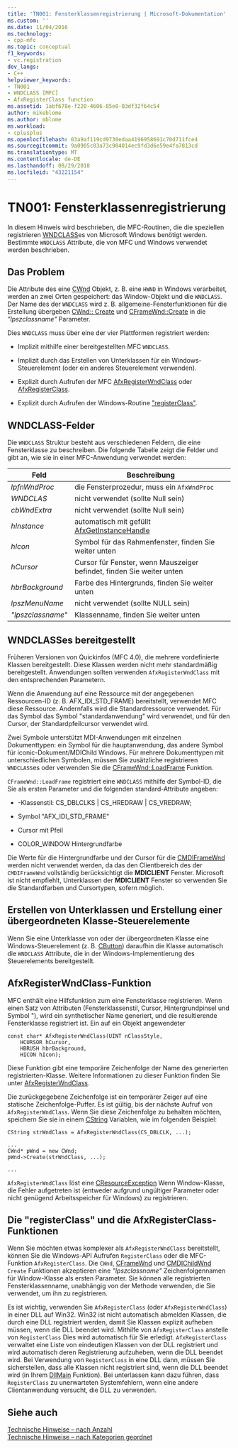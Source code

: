 ```yaml
---
title: 'TN001: Fensterklassenregistrierung | Microsoft-Dokumentation'
ms.custom: ''
ms.date: 11/04/2016
ms.technology:
- cpp-mfc
ms.topic: conceptual
f1_keywords:
- vc.registration
dev_langs:
- C++
helpviewer_keywords:
- TN001
- WNDCLASS [MFC]
- AfxRegisterClass function
ms.assetid: 1abf678e-f220-4606-85e0-03df32f64c54
author: mikeblome
ms.author: mblome
ms.workload:
- cplusplus
ms.openlocfilehash: 03a9af119cd9730edaa4196958691c70d711fce4
ms.sourcegitcommit: 9a0905c03a73c904014ec9fd3d6e59e4fa7813cd
ms.translationtype: MT
ms.contentlocale: de-DE
ms.lasthandoff: 08/29/2018
ms.locfileid: "43221154"
---
```

# <a name="tn001-window-class-registration"></a>TN001: Fensterklassenregistrierung
In diesem Hinweis wird beschrieben, die MFC-Routinen, die die speziellen registrieren [WNDCLASS](https://msdn.microsoft.com/library/windows/desktop/ms633576)es von Microsoft Windows benötigt werden. Bestimmte `WNDCLASS` Attribute, die von MFC und Windows verwendet werden beschrieben.  
  
## <a name="the-problem"></a>Das Problem  
 Die Attribute des eine [CWnd](../mfc/reference/cwnd-class.md) Objekt, z. B. eine `HWND` in Windows verarbeitet, werden an zwei Orten gespeichert: das Window-Objekt und die `WNDCLASS`. Der Name des der `WNDCLASS` wird z. B. allgemeine-Fensterfunktionen für die Erstellung übergeben [CWnd:: Create](../mfc/reference/cwnd-class.md#create) und [CFrameWnd::Create](../mfc/reference/cframewnd-class.md#create) in die *"lpszclassname"* Parameter.  
  
 Dies `WNDCLASS` muss über eine der vier Plattformen registriert werden:  
  
-   Implizit mithilfe einer bereitgestellten MFC `WNDCLASS`.  
  
-   Implizit durch das Erstellen von Unterklassen für ein Windows-Steuerelement (oder ein anderes Steuerelement verwenden).  
  
-   Explizit durch Aufrufen der MFC [AfxRegisterWndClass](../mfc/reference/application-information-and-management.md#afxregisterwndclass) oder [AfxRegisterClass](../mfc/reference/application-information-and-management.md#afxregisterclass).  
  
-   Explizit durch Aufrufen der Windows-Routine ["registerClass"](https://msdn.microsoft.com/library/windows/desktop/ms633586).  
  
## <a name="wndclass-fields"></a>WNDCLASS-Felder  
 Die `WNDCLASS` Struktur besteht aus verschiedenen Feldern, die eine Fensterklasse zu beschreiben. Die folgende Tabelle zeigt die Felder und gibt an, wie sie in einer MFC-Anwendung verwendet werden:  
  
|Feld|Beschreibung|  
|-----------|-----------------|  
|*lpfnWndProc*|die Fensterprozedur, muss ein `AfxWndProc`|  
|*WNDCLAS*|nicht verwendet (sollte Null sein)|  
|*cbWndExtra*|nicht verwendet (sollte Null sein)|  
|*hInstance*|automatisch mit gefüllt [AfxGetInstanceHandle](../mfc/reference/application-information-and-management.md#afxgetinstancehandle)|  
|*hIcon*|Symbol für das Rahmenfenster, finden Sie weiter unten|  
|*hCursor*|Cursor für Fenster, wenn Mauszeiger befindet, finden Sie weiter unten|  
|*hbrBackground*|Farbe des Hintergrunds, finden Sie weiter unten|  
|*lpszMenuName*|nicht verwendet (sollte NULL sein)|  
|*"lpszclassname"*|Klassenname, finden Sie weiter unten|  
  
## <a name="provided-wndclasses"></a>WNDCLASSes bereitgestellt  
 Früheren Versionen von Quickinfos (MFC 4.0), die mehrere vordefinierte Klassen bereitgestellt. Diese Klassen werden nicht mehr standardmäßig bereitgestellt. Anwendungen sollten verwenden `AfxRegisterWndClass` mit den entsprechenden Parametern.  
  
 Wenn die Anwendung auf eine Ressource mit der angegebenen Ressourcen-ID (z. B. AFX_IDI_STD_FRAME) bereitstellt, verwendet MFC diese Ressource. Andernfalls wird die Standardressource verwendet. Für das Symbol das Symbol "standardanwendung" wird verwendet, und für den Cursor, der Standardpfeilcursor verwendet wird.  
  
 Zwei Symbole unterstützt MDI-Anwendungen mit einzelnen Dokumenttypen: ein Symbol für die hauptanwendung, das andere Symbol für iconic-Dokument/MDIChild Windows. Für mehrere Dokumenttypen mit unterschiedlichen Symbolen, müssen Sie zusätzliche registrieren `WNDCLASS`es oder verwenden Sie die [CFrameWnd::LoadFrame](../mfc/reference/cframewnd-class.md#loadframe) Funktion.  
  
 `CFrameWnd::LoadFrame` registriert eine `WNDCLASS` mithilfe der Symbol-ID, die Sie als ersten Parameter und die folgenden standard-Attribute angeben:  
  
-   -Klassenstil: CS_DBLCLKS &#124; CS_HREDRAW &#124; CS_VREDRAW;  
  
-   Symbol "AFX_IDI_STD_FRAME"  
  
-   Cursor mit Pfeil  
  
-   COLOR_WINDOW Hintergrundfarbe  
  
 Die Werte für die Hintergrundfarbe und der Cursor für die [CMDIFrameWnd](../mfc/reference/cmdiframewnd-class.md) werden nicht verwendet werden, da das den Clientbereich des der `CMDIFrameWnd` vollständig berücksichtigt die **MDICLIENT** Fenster. Microsoft ist nicht empfiehlt, Unterklassen der **MDICLIENT** Fenster so verwenden Sie die Standardfarben und Cursortypen, sofern möglich.  
  
## <a name="subclassing-and-superclassing-controls"></a>Erstellen von Unterklassen und Erstellung einer übergeordneten Klasse-Steuerelemente  
 Wenn Sie eine Unterklasse von oder der übergeordneten Klasse eine Windows-Steuerelement (z. B. [CButton](../mfc/reference/cbutton-class.md)) daraufhin die Klasse automatisch die `WNDCLASS` Attribute, die in der Windows-Implementierung des Steuerelements bereitgestellt.  
  
## <a name="the-afxregisterwndclass-function"></a>AfxRegisterWndClass-Funktion  
 MFC enthält eine Hilfsfunktion zum eine Fensterklasse registrieren. Wenn einen Satz von Attributen (Fensterklassenstil, Cursor, Hintergrundpinsel und Symbol "), wird ein synthetischer Name generiert, und die resultierende Fensterklasse registriert ist. Ein auf ein Objekt angewendeter  
  
```  
const char* AfxRegisterWndClass(UINT nClassStyle,
    HCURSOR hCursor,
    HBRUSH hbrBackground,
    HICON hIcon);
```  
  
 Diese Funktion gibt eine temporäre Zeichenfolge der Name des generierten registrierten-Klasse. Weitere Informationen zu dieser Funktion finden Sie unter [AfxRegisterWndClass](../mfc/reference/application-information-and-management.md#afxregisterwndclass).  
  
 Die zurückgegebene Zeichenfolge ist ein temporärer Zeiger auf eine statische Zeichenfolge-Puffer. Es ist gültig, bis der nächste Aufruf von `AfxRegisterWndClass`. Wenn Sie diese Zeichenfolge zu behalten möchten, speichern Sie sie in einem [CString](../atl-mfc-shared/using-cstring.md) Variablen, wie im folgenden Beispiel:  
  
```  
CString strWndClass = AfxRegisterWndClass(CS_DBLCLK, ...);

...  
CWnd* pWnd = new CWnd;  
pWnd->Create(strWndClass, ...);

...  
```  
  
 `AfxRegisterWndClass` löst eine [CResourceException](../mfc/reference/cresourceexception-class.md) Wenn Window-Klasse, die Fehler aufgetreten ist (entweder aufgrund ungültiger Parameter oder nicht genügend Arbeitsspeicher für Windows) zu registrieren.  
  
## <a name="the-registerclass-and-afxregisterclass-functions"></a>Die "registerClass" und die AfxRegisterClass-Funktionen  
 Wenn Sie möchten etwas komplexer als `AfxRegisterWndClass` bereitstellt, können Sie die Windows-API Aufrufen `RegisterClass` oder die MFC-Funktion `AfxRegisterClass`. Die `CWnd`, [CFrameWnd](../mfc/reference/cframewnd-class.md) und [CMDIChildWnd](../mfc/reference/cmdichildwnd-class.md) `Create` Funktionen akzeptieren eine *"lpszclassname"* Zeichenfolgennamen für Window-Klasse als ersten Parameter. Sie können alle registrierten Fensterklassenname, unabhängig von der Methode verwenden, die Sie verwendet, um ihn zu registrieren.  
  
 Es ist wichtig, verwenden Sie `AfxRegisterClass` (oder `AfxRegisterWndClass`) in einer DLL auf Win32. Win32 ist nicht automatisch abmelden Klassen, die durch eine DLL registriert werden, damit Sie Klassen explizit aufheben müssen, wenn die DLL beendet wird. Mithilfe von `AfxRegisterClass` anstelle von `RegisterClass` Dies wird automatisch für Sie erledigt. `AfxRegisterClass` verwaltet eine Liste von eindeutigen Klassen von der DLL registriert und wird automatisch deren Registrierung aufzuheben, wenn die DLL beendet wird. Bei Verwendung von `RegisterClass` in eine DLL dann, müssen Sie sicherstellen, dass alle Klassen nicht registriert sind, wenn die DLL beendet wird (in Ihrem [DllMain](/windows/desktop/Dlls/dllmain) Funktion). Bei unterlassen kann dazu führen, dass `RegisterClass` zu unerwarteten Systemfehlern, wenn eine andere Clientanwendung versucht, die DLL zu verwenden.  
  
## <a name="see-also"></a>Siehe auch  
 [Technische Hinweise – nach Anzahl](../mfc/technical-notes-by-number.md)   
 [Technische Hinweise – nach Kategorien geordnet](../mfc/technical-notes-by-category.md)

